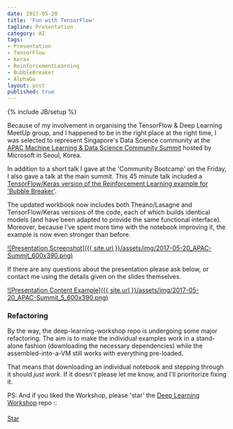 ```yaml
---
date: 2017-05-20
title: 'Fun with TensorFlow'
tagline: Presentation
category: AI
tags:
- Presentation
- TensorFlow
- Keras
- ReinforcementLearning
- BubbleBreaker
- AlphaGo
layout: post
published: true
---
```

{% include JB/setup %}


Because of my involvement in organising the TensorFlow &amp; Deep Learning MeetUp group, 
and I happened to be in the right place at the right time, I was selected to represent Singapore's
Data Science community at the 
[APAC Machine Learning &amp; Data Science Community Summit](http://m.onoffmix.com/event/97444/content) 
hosted by Microsoft in Seoul, Korea.

In addition to a short talk I gave at the 'Community Bootcamp' on the Friday, I also gave
a talk at the main summit.  This 45 minute talk included a 
<a href="https://github.com/mdda/deep-learning-workshop/blob/master/notebooks/7-Reinforcement-Learning/3-BubbleBreaker.ipynb" target="_blank">TensorFlow/Keras version of the Reinforcement Learning example for 'Bubble Breaker'</a>.

The updated workbook now includes both Theano/Lasagne and TensorFlow/Keras versions of the code, 
each of which builds identical models (and have been adapted to provide the same functional interface).  Moreover, 
because I've spent more time with the notebook improving it, the example is now even stronger than before.

<a href="http://redcatlabs.com/2017-05-20_APAC-Summit/" target="_blank">
![Presentation Screenshot]({{ site.url }}/assets/img/2017-05-20_APAC-Summit_600x390.png)
</a>

If there are any questions about the presentation please ask below, 
or contact me using the details given on the slides themselves.

<a href="http://redcatlabs.com/2017-05-20_APAC-Summit/" target="_blank">
![Presentation Content Example]({{ site.url }}/assets/img/2017-05-20_APAC-Summit_5_600x390.png)
</a>


### Refactoring

By the way, the deep-learning-workshop repo is undergoing some major refactoring.  The aim is to 
make the individual examples work in a stand-alone fashion (downloading the necessary dependencies) while
the assembled-into-a-VM still works with everything pre-loaded. 

That means that downloading an individual notebook and stepping through it should *just work*.  If it doesn't 
please let me know, and I'll prioritorize fixing it.


PS:  And if you liked the Workshop, please 'star' the <a href="https://github.com/mdda/deep-learning-workshop" target="_blank">Deep Learning Workshop</a> repo ::
<!-- From :: https://buttons.github.io/ -->
<!-- Place this tag where you want the button to render. -->
<span style="position:relative;top:5px;">
<a aria-label="Star mdda/deep-learning-workshop on GitHub" data-count-aria-label="# stargazers on GitHub" data-count-api="/repos/mdda/deep-learning-workshop#stargazers_count" data-count-href="/mdda/deep-learning-workshop/stargazers" data-icon="octicon-star" href="https://github.com/mdda/deep-learning-workshop" class="github-button">Star</a>
<!-- Place this tag right after the last button or just before your close body tag. -->
<script async defer id="github-bjs" src="https://buttons.github.io/buttons.js"></script>
</span>


